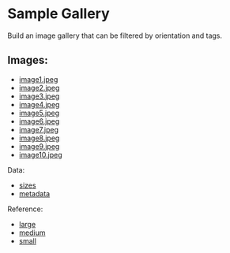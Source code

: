# Sample Gallery

Build an image gallery that can be filtered by orientation and tags.

## Images:
- [image1.jpeg](image1.jpeg)
- [image2.jpeg](image2.jpeg)
- [image3.jpeg](image3.jpeg)
- [image4.jpeg](image4.jpeg)
- [image5.jpeg](image5.jpeg)
- [image6.jpeg](image6.jpeg)
- [image7.jpeg](image7.jpeg)
- [image8.jpeg](image8.jpeg)
- [image9.jpeg](image9.jpeg)
- [image10.jpeg](image10.jpeg)

Data:
- [sizes](sizes.json)
- [metadata](metadata.json)

Reference:
- [large](screenshots/large.png)
- [medium](screenshots/medium.png)
- [small](screenshots/small.png)
